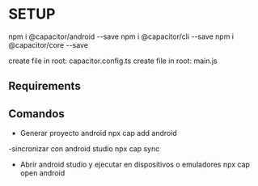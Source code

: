 # SETUP
npm i @capacitor/android --save
npm i @capacitor/cli --save
npm i @capacitor/core --save

create file in root: capacitor.config.ts
create file in root: main.js

## Requirements

## Comandos

- Generar proyecto android
npx cap add android

-sincronizar con android studio
npx cap sync

- Abrir android studio y ejecutar en dispositivos o emuladores
npx cap open android